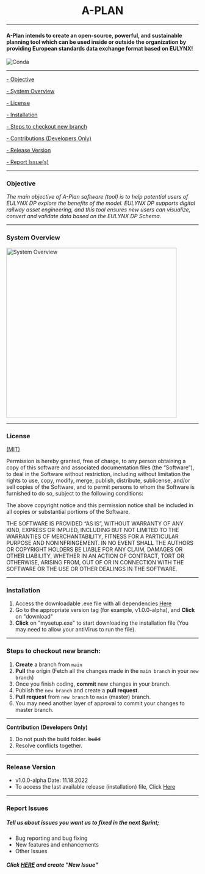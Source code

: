 <h1 align="center">A-PLAN</h1>

---

#### A-Plan intends to create an open-source, powerful, and sustainable planning tool which can be used inside or outside the organization by providing European standards data exchange format based on EULYNX!
![Conda](https://img.shields.io/conda/pn/:Channel/:Package?label=win-x86%2C%20win-x64)

---

[- Objective](#objective)

[- System Overview](#system-overview)

[- License](#license)

[- Installation](#installation)

[- Steps to checkout new branch](#steps-to-checkout-new-branch)

[- Contributions (Developers Only)](#contribution-(developers-only))

[- Release Version](#release-version)

[ - Report Issue(s)](#report-issues)


---

### Objective
_The main objective of A-Plan software (tool) is to help potential users of EULYNX DP explore the benefits of the model. EULYNX DP supports digital railway asset engineering, and this tool ensures new users can visualize, convert and validate data based on the EULYNX DP Schema._


---

### System Overview


<img width="446" alt="System Overview" src="https://user-images.githubusercontent.com/56730691/154312067-49e3c427-e649-43c1-a446-3880fc6c6331.PNG">

---

### License 

[(MIT)](https://mit-license.org/)

Permission is hereby granted, free of charge, to any person obtaining a copy of this software and associated documentation files (the “Software”), to deal in the Software without restriction, including without limitation the rights to use, copy, modify, merge, publish, distribute, sublicense, and/or sell copies of the Software, and to permit persons to whom the Software is furnished to do so, subject to the following conditions:

The above copyright notice and this permission notice shall be included in all copies or substantial portions of the Software.

THE SOFTWARE IS PROVIDED “AS IS”, WITHOUT WARRANTY OF ANY KIND, EXPRESS OR IMPLIED, INCLUDING BUT NOT LIMITED TO THE WARRANTIES 
OF MERCHANTABILITY, FITNESS FOR A PARTICULAR PURPOSE AND NONINFRINGEMENT. IN NO EVENT SHALL THE AUTHORS OR COPYRIGHT HOLDERS BE 
LIABLE FOR ANY CLAIM, DAMAGES OR OTHER LIABILITY, WHETHER IN AN ACTION OF CONTRACT, TORT OR OTHERWISE, ARISING FROM, OUT OF OR 
IN CONNECTION WITH THE SOFTWARE OR THE USE OR OTHER DEALINGS IN THE SOFTWARE.

---

### Installation

1. Access the downloadable .exe file with all dependencies [Here](https://github.com/DB-Netz-AutomatedPlanning/APlan/tags)
2. Go to the appropriate version tag (for example, v1.0.0-alpha), and **Click** on "download"
3. **Click** on "mysetup.exe" to start downloading the installation file (You may need to allow your antiVirus to run the file). 

---

### Steps to checkout new branch:

1. **Create** a branch from `main`
2. **Pull** the origin (Fetch all the changes made in the `main branch` in your `new branch`)
3. Once you finish coding, **commit** new changes in your branch.
4. Publish the `new branch` and create a **pull request**.
5. **Pull request** from `new branch` to `main` (master) branch.
5. You may need another layer of approval to commit your changes to master branch.

---

**Contribution (Developers Only)**
1. Do not push the build folder. ~~build~~
2. Resolve conflicts together.

---

### Release Version

* v1.0.0-alpha   Date: 11.18.2022
* To access the last available release (installation) file, Click [Here](https://github.com/DB-Netz-AutomatedPlanning/APlan/releases)

---

### Report Issues

##### Tell us about issues you want us to fixed in the next Sprint;

* Bug reporting and bug fixing
* New features and enhancements
* Other Issues 

##### Click [HERE](https://github.com/DB-Netz-AutomatedPlanning/APlan/issues) and create "New Issue"
